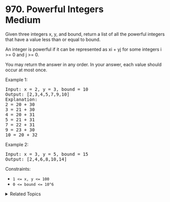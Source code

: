 # 970. Powerful Integers<br> Medium

Given three integers x, y, and bound, return a list of all the powerful integers that have a value less than or equal to bound.

An integer is powerful if it can be represented as xi + yj for some integers i >= 0 and j >= 0.

You may return the answer in any order. In your answer, each value should occur at most once.

Example 1:

<pre>
Input: x = 2, y = 3, bound = 10
Output: [2,3,4,5,7,9,10]
Explanation:
2 = 20 + 30
3 = 21 + 30
4 = 20 + 31
5 = 21 + 31
7 = 22 + 31
9 = 23 + 30
10 = 20 + 32
</pre>

Example 2:

<pre>
Input: x = 3, y = 5, bound = 15
Output: [2,4,6,8,10,14]
</pre>

Constraints:

- `1 <= x, y <= 100`
- `0 <= bound <= 10^6`

<details>

<summary> Related Topics </summary>

-   `Math`

</details>